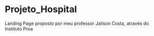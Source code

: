 # Projeto_Hospital

Landing Page proposto por meu professor Jailson Costa, através do Instituto Proa
